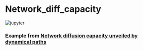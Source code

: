 # Network_diff_capacity
[![jupyter](https://img.shields.io/badge/Jupyter-Lab-F37626.svg?style=flat&logo=Jupyter)](https://jupyterlab.readthedocs.io/en/stable)

### Example from [Network diffusion capacity unveiled by dynamical paths](https://arxiv.org/abs/2104.10736)
